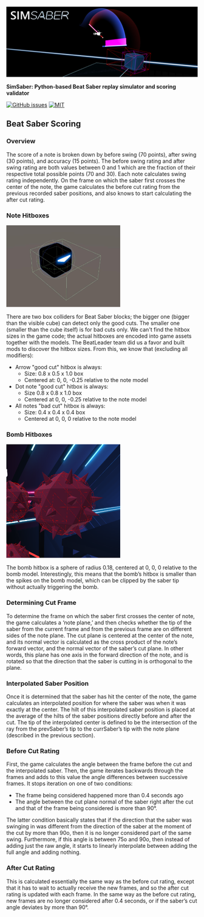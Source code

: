![](./thumbnail.png)

**SimSaber: Python-based Beat Saber replay simulator and scoring validator**

[![GitHub issues](https://img.shields.io/github/issues/metaguard/simsaber)](https://github.com/metaguard/simsaber/issues)
[![MIT](https://img.shields.io/badge/license-MIT-brightgreen.svg)](https://github.com/metaguard/simsaber/blob/main/LICENSE)

## Beat Saber Scoring

### Overview
The score of a note is broken down by before swing (70 points), after swing (30 points), and accuracy (15 points). The before swing rating and after swing rating are both values between 0 and 1 which are the fraction of their respective total possible points (70 and 30). Each note calculates swing rating independently. On the frame on which the saber first crosses the center of the note, the game calculates the before cut rating from the previous recorded saber positions, and also knows to start calculating the after cut rating.

### Note Hitboxes

<img src="note.png" width="300" />

There are two box colliders for Beat Saber blocks; the bigger one (bigger than the visible cube) can detect only the good cuts. The smaller one (smaller than the cube itself) is for bad cuts only. We can't find the hitbox sizes in the game code; the actual hitboxes are encoded into game assets together with the models. The BeatLeader team did us a favor and built mods to discover the hitbox sizes. From this, we know that (excluding all modifiers):

- Arrow "good cut" hitbox is always:
  - Size: 0.8 x 0.5 x 1.0 box
  - Centered at: 0, 0, -0.25 relative to the note model
- Dot note "good cut" hitbox is always:
  - Size 0.8 x 0.8 x 1.0 box
  - Centered at 0, 0, -0.25 relative to the note model
- All notes "bad cut" hitbox is always:
  - Size: 0.4 x 0.4 x 0.4 box
  - Centered at 0, 0, 0 relative to the note model

### Bomb Hitboxes

<img src="bomb.png" width="300" />

The bomb hitbox is a sphere of radius 0.18, centered at 0, 0, 0 relative to the bomb model. Interestingly, this means that the bomb’s hitbox is smaller than the spikes on the bomb model, which can be clipped by the saber tip without actually triggering the bomb.

### Determining Cut Frame
To determine the frame on which the saber first crosses the center of note, the game calculates a ‘note plane,’ and then checks whether the tip of the saber from the current frame and from the previous frame are on different sides of the note plane. The cut plane is centered at the center of the note, and its normal vector is calculated as the cross product of the note’s forward vector, and the normal vector of the saber’s cut plane. In other words, this plane has one axis in the forward direction of the note, and is rotated so that the direction that the saber is cutting in is orthogonal to the plane. 

### Interpolated Saber Position
Once it is determined that the saber has hit the center of the note, the game calculates an interpolated position for where the saber was when it was exactly at the center. The hilt of this interpolated saber position is placed at the average of the hilts of the saber positions directly before and after the cut. The tip of the interpolated center is defined to be the intersection of the ray from the prevSaber’s tip to the currSaber’s tip with the note plane (described in the previous section). 

### Before Cut Rating
First, the game calculates the angle between the frame before the cut and the interpolated saber. Then, the game iterates backwards through the frames and adds to this value the angle differences between successive frames. It stops iteration on one of two conditions:

- The frame being considered happened more than 0.4 seconds ago
- The angle between the cut plane normal of the saber right after the cut and that of the frame being considered is more than 90°.

The latter condition basically states that if the direction that the saber was swinging in was different from the direction of the saber at the moment of the cut by more than 90o, then it is no longer considered part of the same swing. Furthermore, if this angle is between 75o and 90o, then instead of adding just the raw angle, it starts to linearly interpolate between adding the full angle and adding nothing.

### After Cut Rating
This is calculated essentially the same way as the before cut rating, except that it has to wait to actually receive the new frames, and so the after cut rating is updated with each frame. In the same way as the before cut rating, new frames are no longer considered after 0.4 seconds, or if the saber’s cut angle deviates by more than 90°. 

